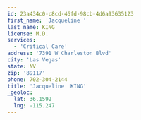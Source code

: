 ```yaml
---
id: 23a434c0-c8cd-46fd-98cb-4d6a93635123
first_name: 'Jacqueline '
last_name: KING
license: M.D.
services:
  - 'Critical Care'
address: '7391 W Charleston Blvd'
city: 'Las Vegas'
state: NV
zip: '89117'
phone: 702-304-2144
title: 'Jacqueline  KING'
_geoloc:
  lat: 36.1592
  lng: -115.247
---
```

